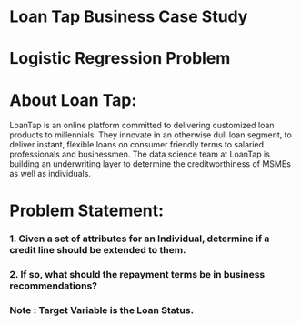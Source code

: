 # Loan Tap Business Case Study

# Logistic Regression Problem


# About Loan Tap:
LoanTap is an online platform committed to delivering customized loan products to millennials. 
They innovate in an otherwise dull loan segment, to deliver instant, flexible loans on consumer friendly 
terms to salaried professionals and businessmen.
The data science team at LoanTap is building an underwriting layer to determine the creditworthiness of 
MSMEs as well as individuals.


# Problem Statement:

### 1. Given a set of attributes for an Individual, determine if a credit line should be extended to them. 
### 2. If so, what should the repayment terms be in business recommendations?


### Note : Target Variable is the Loan Status.
